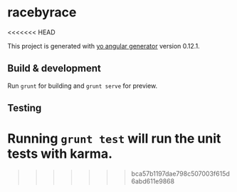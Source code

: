 # racebyrace
<<<<<<< HEAD

This project is generated with [yo angular generator](https://github.com/yeoman/generator-angular)
version 0.12.1.

## Build & development

Run `grunt` for building and `grunt serve` for preview.

## Testing

Running `grunt test` will run the unit tests with karma.
=======
>>>>>>> bca57b1197dae798c507003f615d6abd611e9868

